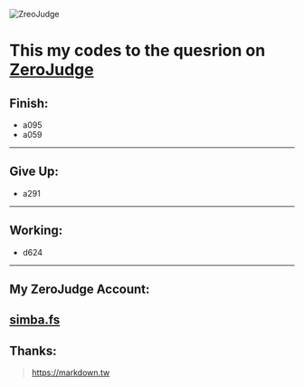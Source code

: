 ![ ZreoJudge](https://github.com/simbafs/zerojudge/blob/master/img/zj.png)  

This my codes to the quesrion on [ZeroJudge](https://zerojudge.tw/)
===================================================================
**Finish:**  
-----------
* a095  
* a059  
---
**Give Up:**  
------------
* a291    
---
**Working:**  
------------
* d624
---
**My ZeroJudge Account:**  
-------------------------
[simba.fs](https://zerojudge.tw/UserStatistic?id=70712)
---
**Thanks:**  
-----------
><https://markdown.tw>  

